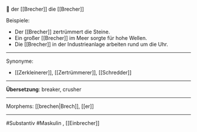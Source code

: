 🔵 der [[Brecher]]
die [[Brecher]]

Beispiele:

- Der [[Brecher]] zertrümmert die Steine.
- Ein großer [[Brecher]] im Meer sorgte für hohe Wellen.
- Die [[Brecher]] in der Industrieanlage arbeiten rund um die Uhr.

---

Synonyme:

- [[Zerkleinerer]], [[Zertrümmerer]], [[Schredder]]

---

**Übersetzung**: breaker, crusher

---

Morphems:
[[brechen|Brech]], [[er]]

---

#Substantiv #Maskulin , [[Einbrecher]]
